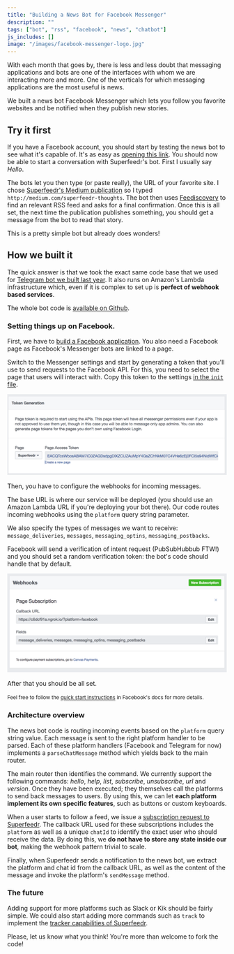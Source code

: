 ```yaml
---
title: "Building a News Bot for Facebook Messenger"
description: ""
tags: ["bot", "rss", "facebook", "news", "chatbot"]
js_includes: []
image: "/images/facebook-messenger-logo.jpg"
---
```


With each month that goes by, there is less and less doubt that messaging applications and bots are one of the interfaces with whom we are interacting more and more. One of the verticals for which messaging applications are the most useful is news.

We built a news bot Facebook Messenger which lets you follow you favorite websites and be notified when they publish new stories.

## Try it first

If you have a Facebook account, you should start by testing the news bot to see what it's capable of. It's as easy as [opening this link](https://m.me/superfeedr). You should now be able to start a conversation with Superfeedr's bot. First I usually say _Hello_.

The bots let you then type (or paste really), the URL of your favorite site. I chose [Superfeedr's Medium publication](https://medium.com/superfeedr-thoughts) so I typed `http://medium.com/superfeedr-thoughts`. The bot then uses [Feediscovery](http://feediscovery.appspot.com/) to find an relevant RSS feed and asks for a final confirmation. Once this is all set, the next time the publication publishes something, you should get a message from the bot to read that story.

This is a pretty simple bot but already does wonders!

## How we built it

The quick answer is that we took the exact same code base that we used for [Telegram bot we built last year](https://blog.superfeedr.com/rss-bot-telegram-lambda/). It also runs on Amazon's Lambda infrastructure which, even if it is complex to set up is **perfect of webhook based services**.

The whole bot code is [available on Github](https://github.com/superfeedr/news-bot).

### Setting things up on Facebook.

First, we have to [build a Facebook application](https://developers.facebook.com/). You also need a Facebook page as Facebook's Messenger bots are linked to a page.

Switch to the Messenger settings and start by generating a token that you'll use to send requests to the Facebook API. For this, you need to select  the page that users will interact with. Copy this token to the settings [in the `init` file](https://github.com/superfeedr/news-bot/blob/master/src/_init.js).

![Generate Token](/images/facebook-news-bot/token-generation.png)

Then, you have to configure the webhooks for incoming messages.

The base URL is where our service will be deployed (you should use an Amazon Lambda URL if you're deploying your bot there). Our code routes incoming webhooks using the `platform` query string parameter.

We also specify the types of messages we want to receive: `message_deliveries`, `messages`, `messaging_optins`, `messaging_postbacks`.

Facebook will send a verification of intent request (PubSubHubbub FTW!) and you should set a random verification token: the bot's code should handle that by default.

![Webhook Settings](/images/facebook-news-bot/facebook-webhooks-settings.png)

After that you should be all set.

<small>Feel free to follow the [quick start instructions](https://developers.facebook.com/docs/messenger-platform/guides/quick-start) in Facebook's docs for more details.</small>

### Architecture overview

The news bot code is routing incoming events based on the `platform` query string value. Each message is sent to the right platform handler to be parsed. Each of these platform handlers (Facebook and Telegram for now) implements a `parseChatMessage` method which yields back to the main router.

The main router then identifies the command. We currently support the following commands: _hello_, _help_, _list_, _subscribe_, _unsubscribe_, _url_ and _version_. Once they have been executed; they themselves call the platforms to send back messages to users. By using this, we can let **each platform implement its own specific features**, such as buttons or custom keyboards.

When a user starts to follow a feed, we issue a [subscription request to Superfeedr](https://documentation.superfeedr.com/subscribers.html#adding-feeds-with-pubsubhubbub). The callback URL used for these subscriptions includes the `platform` as well as a unique `chatId` to identify the exact user who should receive the data. By doing this, we **do not have to store any state inside our bot**, making the webhook pattern trivial to scale.

Finally, when Superfeedr sends a notification to the news bot, we extract the platform and chat id from the callback URL, as well as the content of the message and invoke the platform's `sendMessage` method.


### The future

Adding support for more platforms such as Slack or Kik should be fairly simple. We could also start adding more commands such as `track` to implement the [tracker capabilities of Superfeedr](https://documentation.superfeedr.com/trackers.html).

Please, let us know what you think! You're more than welcome to fork the code!
